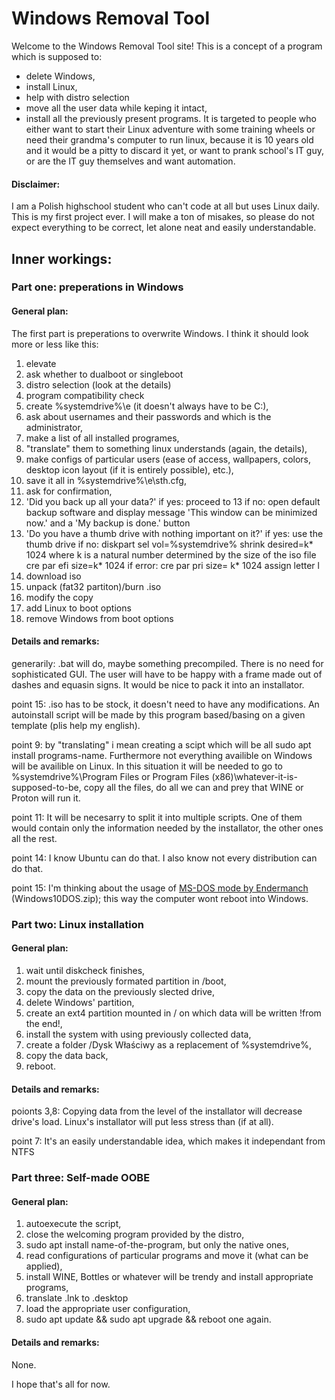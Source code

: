 # Windows Removal Tool
Welcome to the Windows Removal Tool site! This is a concept of a program which is supposed to:
- delete Windows,
- install Linux,
- help with distro selection
- move all the user data while keping it intact,
- install all the previously present programs.
It is targeted to people who either want to start their Linux adventure with some training wheels or need their grandma's computer to run linux, because it is 10 years old and it would be a pitty to discard it yet, or want to prank school's IT guy, or are the IT guy themselves and want automation.  

#### Disclaimer:
I am a Polish highschool student who can't code at all but uses Linux daily. This is my first project ever. I will make a ton of misakes, so please do not expect everything to be correct, let alone neat and easily understandable. 

## Inner workings:

### Part one: preperations in Windows

#### General plan:

The first part is preperations to overwrite Windows. I think it should look more or less like this:
1. elevate
2. ask whether to dualboot or singleboot
3. distro selection (look at the details)
4. program compatibility check
5. create %systemdrive%\e (it doesn't always have to be C:\),
6. ask about usernames and their passwords and which is the administrator,
7. make a list of all installed programes,
8. "translate" them to something linux understands (again, the details),
9. make configs of particular users (ease of access, wallpapers, colors, desktop icon layout (if it is entirely possible), etc.),
10. save it all in %systemdrive%\e\sth.cfg,
11. ask for confirmation,
12. 'Did you back up all your data?'
  if yes: proceed to 13
  if no: open default backup software and display message 'This window can be minimized now.' and a 'My backup is done.' button
13. 'Do you have a thumb drive with nothing important on it?'
  if yes: use the thumb drive
  if no: 
    diskpart
    sel vol=%systemdrive%
    shrink desired=k* 1024 where k is a natural number determined by the size of the iso file
    cre par efi size=k* 1024
      if error:
      cre par pri size= k* 1024
    assign letter l
14. download iso 
15. unpack (fat32 partiton)/burn .iso
16. modify the copy
17. add Linux to boot options
18. remove Windows from boot options

#### Details and remarks:

generarily: .bat will do, maybe something precompiled. There is no need for sophisticated GUI. The user will have to be happy with a frame made out of dashes and equasin signs. It would be nice to pack it into an installator.

point 15: .iso has to be stock, it doesn't need to have any modifications. An autoinstall script will be made by this program based/basing on a given template (plis help my english).

point 9: by "translating" i mean creating a scipt which will be all sudo apt install programs-name. Furthermore not everything availible on Windows will be availible on Linux. In this situation it will be needed to go to %systemdrive%\Program Files or Program Files (x86)\whatever-it-is-supposed-to-be, copy all the files, do all we can and prey that WINE or Proton will run it. 

point 11: It will be necesarry to split it into multiple scripts. One of them would contain only the information needed by the installator, the other ones all the rest.

point 14: I know Ubuntu can do that. I also know not every distribution can do that.

point 15: I'm thinking about the usage of [MS-DOS mode by Endermanch](https://dl.malwarewatch.org/multipurpose/) (Windows10DOS.zip); this way the computer wont reboot into Windows.

### Part two: Linux installation

#### General plan:

1. wait until diskcheck finishes,
2. mount the previously formated partition in /boot,
3. copy the data on the previously slected drive,
4. delete Windows' partition,
5. create an ext4 partition mounted in / on which data will be written !from the end!,
6. install the system with using previously collected data, 
7. create a folder /Dysk Właściwy as a replacement of %systemdrive%,
8. copy the data back,
9. reboot.

#### Details and remarks:

poionts 3,8: Copying data from the level of the installator will decrease drive's load. Linux's installator will put less stress than (if at all).

point 7: It's an easily understandable idea, which makes it independant from NTFS

### Part three: Self-made OOBE

#### General plan:

1. autoexecute the script,
2. close the welcoming program provided by the distro,
3. sudo apt install name-of-the-program, but only the native ones,
4. read configurations of particular programs and move it (what can be applied),
5. install WINE, Bottles or whatever will be trendy and install appropriate programs,
6. translate .lnk to .desktop
7. load the appropriate user configuration,
8. sudo apt update && sudo apt upgrade && reboot one again.

#### Details and remarks:

None.

I hope that's all for now.
